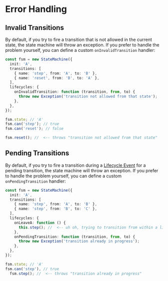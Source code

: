 # Error Handling

## Invalid Transitions

By default, if you try to fire a transition that is not allowed in the current state, the
state machine will throw an exception. If you prefer to handle the problem yourself, you can
define a custom `onInvalidTransition` handler:

```typescript
const fsm = new StateMachine({
  init: 'A',
  transitions: [
    { name: 'step', from: 'A', to: 'B' },
    { name: 'reset', from: 'B', to: 'A' },
  ],
  lifecycles: {
    onInvalidTransition: function (transition, from, to) {
      throw new Exception('transition not allowed from that state');
    },
  },
});

fsm.state; // 'A'
fsm.can('step'); // true
fsm.can('reset'); // false

fsm.reset(); //  <-- throws "transition not allowed from that state"
```

## Pending Transitions

By default, if you try to fire a transition during a [Lifecycle Event](lifecycle-events.md) for a
pending transition, the state machine will throw an exception. If you prefer to handle the problem
yourself, you can define a custom `onPendingTransition` handler:

```typescript
const fsm = new StateMachine({
  init: 'A',
  transitions: [
    { name: 'step', from: 'A', to: 'B' },
    { name: 'step', from: 'B', to: 'C' },
  ],
  lifecycles: {
    onLeaveA: function () {
      this.step(); //  <-- uh oh, trying to transition from within a lifecycle event is not allowed
    },
    onPendingTransition: function (transition, from, to) {
      throw new Exception('transition already in progress');
    },
  },
});

fsm.state; // 'A'
fsm.can('step'), // true
  fsm.step(); //  <-- throws "transition already in progress"
```
